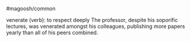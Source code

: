#magoosh/common

venerate (verb): to respect deeply 
The professor, despite his soporific lectures, was venerated amongst his colleagues, publishing more 
papers yearly than all of his peers combined. 
